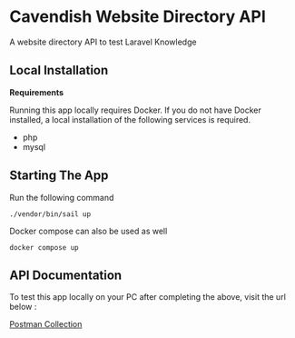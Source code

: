 # Cavendish Website Directory API

A website directory API to test Laravel Knowledge

## Local Installation

**Requirements**

Running this app locally requires Docker. If you do not have Docker installed, a local installation of the following services is required.

 - php 
 - mysql

## Starting The App

Run the following command 

    ./vendor/bin/sail up

Docker compose can also be used as well

    docker compose up

## API Documentation

To test this app locally on your PC after completing the above, visit the url below :

[Postman Collection](https://documenter.getpostman.com/view/15164416/2sA3XWdyvb)
